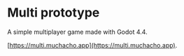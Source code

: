 # Multi prototype
A simple multiplayer game made with Godot 4.4.

[https://multi.muchacho.app](https://multi.muchacho.app).